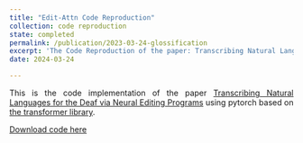 ```yaml
---
title: "Edit-Attn Code Reproduction"
collection: code reproduction
state: completed
permalink: /publication/2023-03-24-glossification
excerpt: 'The Code Reproduction of the paper: Transcribing Natural Languages for the Deaf via Neural Editing Programs.'
date: 2024-03-24

---
```

<p style="text-align:justify; text-justify:inter-ideograph;">This is the code implementation of the paper <a href="https://ojs.aaai.org/index.php/AAAI/article/view/21457" target="_blank">Transcribing Natural Languages for the Deaf via Neural Editing Programs</a> using pytorch based on <a href="https://github.com/tunz/transformer-pytorch" target="_blank">the transformer library</a>.</p>

[Download code here](https://github.com/cai-jianfeng/glossification_editing_programs)

